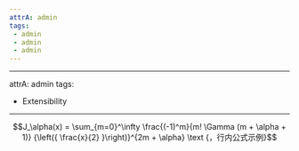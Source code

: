 ```yaml
---
attrA: admin
tags:
 - admin
 - admin
 - admin
---
```


---
attrA: admin
tags:
 - Extensibility
---

```math
J_\alpha(x) = \sum_{m=0}^\infty \frac{(-1)^m}{m! \Gamma (m + \alpha + 1)} {\left({ \frac{x}{2} }\right)}^{2m + \alpha} \text {，行内公式示例}
```

